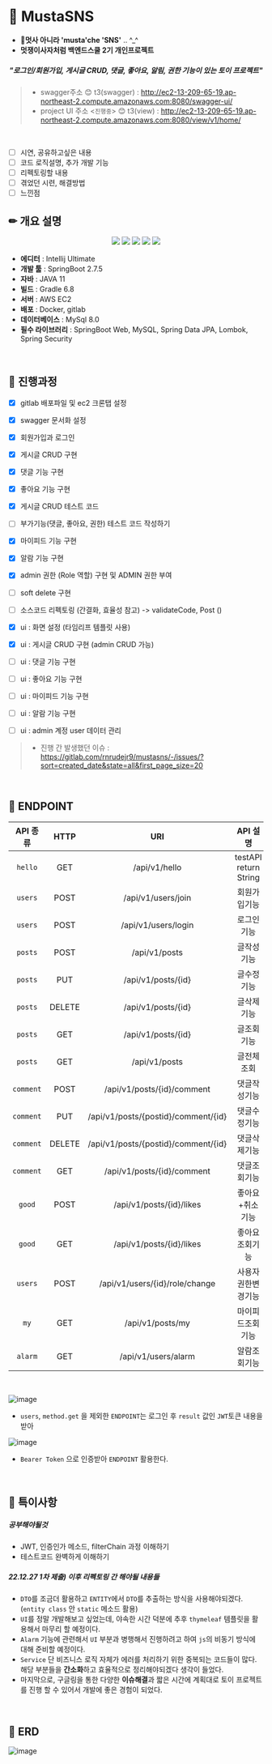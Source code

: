 # 📑 MustaSNS
* 🦁**멋사 아니라 'musta'che 'SNS'** ..  ^_^
* **멋쟁이사자처럼 백엔드스쿨 2기 개인프로젝트**

##### <div align = "center" logoColor="green"> "로그인/회원가입, 게시글 CRUD, 댓글, 좋아요, 알림, 권한 기능이 있는 토이 프로젝트" </div>


> * swagger주소 😊 t3(swagger) : http://ec2-13-209-65-19.ap-northeast-2.compute.amazonaws.com:8080/swagger-ui/
> * project UI 주소 <`진행중`> 😊 t3(view) : http://ec2-13-209-65-19.ap-northeast-2.compute.amazonaws.com:8080/view/v1/home/ 
    
<br>

- [ ] 시연, 공유하고싶은 내용
- [ ] 코드 로직설명, 추가 개발 기능
- [ ] 리펙토링할 내용
- [ ] 겪었던 시련, 해결방법
- [ ] 느낀점

## ✏ 개요 설명
<div align="center">
 <img src="https://img.shields.io/badge/SpringBoot-6DB33F.svg?logo=Spring-Boot&logoColor=white" />
 <img src="https://img.shields.io/badge/SpringSecurity-6DB33F.svg?logo=Spring-Security&logoColor=white" />
 <img src="https://img.shields.io/badge/MySQL-3776AB.svg?logo=MySql&logoColor=white" />
 <img src="https://img.shields.io/badge/Docker-2496ED.svg?logo=Docker&logoColor=white" />
 <img src="https://img.shields.io/badge/AmazonEC2-FF9900.svg?logo=Amazon-EC2&logoColor=white" />
</div>

* **에디터** : Intellij Ultimate
* **개발 툴** : SpringBoot 2.7.5
* **자바** : JAVA 11
* **빌드** : Gradle 6.8
* **서버** : AWS EC2
* **배포** : Docker, gitlab
* **데이터베이스** : MySql 8.0
* **필수 라이브러리** : SpringBoot Web, MySQL, Spring Data JPA, Lombok, Spring Security

<br>

## 🎨 진행과정

- [x] gitlab 배포파일 및 ec2 크론탭 설정
- [x] swagger 문서화 설정
- [x] 회원가입과 로그인  
- [x] 게시글 CRUD 구현
- [x] 댓글 기능 구현
- [x] 좋아요 기능 구현
- [x] 게시글 CRUD 테스트 코드
- [ ] 부가기능(댓글, 좋아요, 권한) 테스트 코드 작성하기 
- [x] 마이피드 기능 구현
- [x] 알람 기능 구현
- [x] admin 권한 (Role 역할) 구현 및 ADMIN 권한 부여
- [ ] soft delete 구현
- [ ] 소스코드 리펙토링 (간결화, 효율성 참고) -> validateCode, Post ()
- [x] ui : 화면 설정 (타임리프 템플릿 사용)
- [x] ui : 게시글 CRUD 구현 (admin CRUD 가능)
- [ ] ui : 댓글 기능 구현
- [ ] ui : 좋아요 기능 구현
- [ ] ui : 마이피드 기능 구현
- [ ] ui : 알람 기능 구현
- [ ] ui : admin 계정 user 데이터 관리
 

> * 진행 간 발생했던 이슈 : https://gitlab.com/rnrudejr9/mustasns/-/issues/?sort=created_date&state=all&first_page_size=20

<br>

## 🎯 ENDPOINT


|API 종류|HTTP|URI|API 설명|
|:-----:|:------------------:|:-----------------------------:|:-----------------------------:|
| `hello` | GET | /api/v1/hello | testAPI return String |
| `users` | POST | /api/v1/users/join | 회원가입기능 |
| `users` | POST | /api/v1/users/login | 로그인기능 |
| `posts` | POST | /api/v1/posts | 글작성기능 |
| `posts` | PUT | /api/v1/posts/{id} | 글수정기능 |
| `posts` | DELETE | /api/v1/posts/{id} | 글삭제기능 |
| `posts` | GET | /api/v1/posts/{id} | 글조회기능 |
| `posts` | GET | /api/v1/posts | 글전체조회 |
| `comment` | POST | /api/v1/posts/{id}/comment | 댓글작성기능 |
| `comment` | PUT | /api/v1/posts/{postid}/comment/{id} | 댓글수정기능 |
| `comment` | DELETE | /api/v1/posts/{postid}/comment/{id} | 댓글삭제기능 |
| `comment` | GET | /api/v1/posts/{id}/comment | 댓글조회기능 |
| `good` | POST | /api/v1/posts/{id}/likes | 좋아요+취소기능 |
| `good` | GET | /api/v1/posts/{id}/likes | 좋아요조회기능 |
| `users` | POST | /api/v1/users/{id}/role/change | 사용자권한변경기능 |
| `my` | GET | /api/v1/posts/my | 마이피드조회기능 |
| `alarm` | GET | /api/v1/users/alarm | 알람조회기능 |

<br>

![image](https://user-images.githubusercontent.com/49141751/209741337-49e7fe52-abb9-4c40-b6d1-525c3ab4d152.png)

* `users`, `method.get` 을 제외한 `ENDPOINT`는 로그인 후 `result` 값인 `JWT`토큰 내용을 받아 

![image](https://user-images.githubusercontent.com/49141751/209741359-80f5d3c0-01cc-4f61-a895-d2985c343ebe.png)

* `Bearer Token` 으로 인증받아 `ENDPOINT` 활용한다.

<br>

## 📢 특이사항

##### 공부해야될것

* JWT, 인증인가 메소드, filterChain 과정 이해하기
* 테스트코드 완벽하게 이해하기

##### 22.12.27 1차 제출) 이후 리펙토링 간 해야될 내용들

* `DTO`를 조금더 활용하고 `ENTITY`에서 `DTO`를 추출하는 방식을 사용해야되겠다. (`entity class` 안 `static` 메소드 활용)
* `UI`를 정말 개발해보고 싶었는데, 야속한 시간 덕분에 추후 `thymeleaf` 템플릿을 활용해서 마무리 할 예정이다.
* `Alarm` 기능에 관련해서 `UI` 부분과 병행해서 진행하려고 하여 `js`의 비동기 방식에 대해 준비할 예정이다.
* `Service` 단 비즈니스 로직 자체가 에러를 처리하기 위한 중복되는 코드들이 많다. 해당 부분들을 **간소화**하고 효율적으로 정리해야되겠다 생각이 들었다.
* 마지막으로, 구글링을 통한 다양한 **이슈해결**과 짧은 시간에 계획대로 토이 프로젝트를 진행 할 수 있어서 개발에 좋은 경험이 되었다.

<br>

## 🚀 ERD

![image](https://user-images.githubusercontent.com/49141751/209630586-be6fa917-368e-45c0-9a3b-d0713e9ace80.png)
